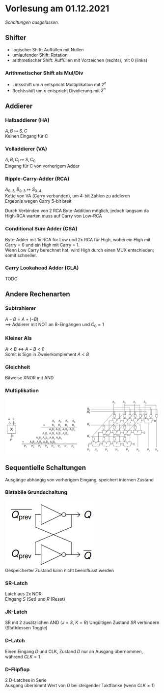 # Vorlesung am 01.12.2021
*Schaltungen ausgelassen.*

## Shifter
- logischer Shift: Auffüllen mit Nullen
- umlaufender Shift: Rotation
- arithmetischer Shift: Auffüllen mit Vorzeichen (rechts), mit 0 (links)

### Arithmetischer Shift als Mul/Div
- Linksshift um $n$ entspricht Multiplikation mit $2^n$
- Rechtsshift um $n$ entspricht Dividierung mit $2^n$


## Addierer
### Halbaddierer (HA)
$A, B \mapsto S, C$  
Keinen Eingang für C

### Volladdierer (VA)
$A, B, C_i \mapsto S, C_0$  
Eingang für C von vorherigem Adder

### Ripple-Carry-Adder (RCA)
$A_{0..3}, B_{0..3} \mapsto S_{0..4}$  
Kette von VA (Carry verbunden), um 4-bit Zahlen zu addieren  
Ergebnis wegen Carry 5-bit breit

Durch Verbinden von 2 RCA Byte-Addition möglich, jedoch langsam da High-RCA warten muss auf Carry von Low-RCA

### Conditional Sum Adder (CSA)
Byte-Adder mit 1x RCA für Low und 2x RCA für High, wobei ein High mit Carry = 0 und ein High mit Carry = 1.  
Wenn Low Carry berechnet hat, wird High durch einen MUX entschieden; somit schneller.

### Carry Lookahead Adder (CLA)
TODO


## Andere Rechenarten
### Subtrahierer
$A - B = A + (- B)$  
$\implies$ Addierer mit NOT an B-Eingängen und $C_0 = 1$

### Kleiner Als
$A < B \iff A - B < 0$  
Somit is Sign in Zweierkomplement $A < B$

### Gleichheit
Bitweise XNOR mit AND

### Multiplikation
![](./01.12.2021/multi.png)


## Sequentielle Schaltungen
Ausgänge abhängig von vorherigem Eingang, speichert internen Zustand

### Bistabile Grundschaltung
![](./01.12.2021/bi.png)  
Gespeicherter Zustand kann nicht
beeinflusst werden

### SR-Latch
Latch aus 2x NOR  
Eingang $S$ (Set) und $R$ (Reset)

### JK-Latch
SR mit 2 zusätzlichen AND ($J = S$, $K = R$)
Ungültigen Zustand $SR$ verhindern (Stattdessen Toggle)

### D-Latch
Einen Eingang $D$ und CLK, Zustand $D$ nur an Ausgang übernommen, während $CLK = 1$

### D-Flipflop
2 D-Latches in Serie  
Ausgang übernimmt Wert von $D$ bei steigender Taktflanke (wenn $CLK = 1$)

